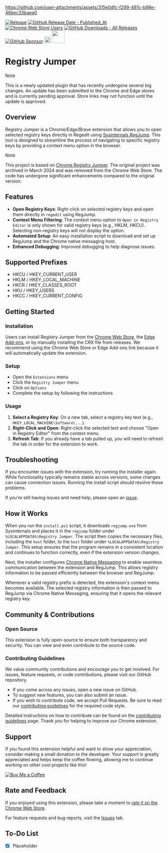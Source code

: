https://github.com/user-attachments/assets/315e0dfc-f299-481c-b98e-46bec33baea0

[![Release](https://img.shields.io/github/v/release/asheroto/Registry-Jumper)](https://github.com/asheroto/Registry-Jumper/releases)
[![GitHub Release Date - Published_At](https://img.shields.io/github/release-date/asheroto/Registry-Jumper)](https://github.com/asheroto/Registry-Jumper/releases)
[![Chrome Web Store Users](https://img.shields.io/chrome-web-store/users/oeclndhlgfilojjhmciifnjopekeieei)](https://chromewebstore.google.com/detail/Registry-Jumper/oeclndhlgfilojjhmciifnjopekeieei)
[![GitHub Downloads - All Releases](https://img.shields.io/github/downloads/asheroto/Registry-Jumper/total)](https://github.com/asheroto/Registry-Jumper/releases)
[![GitHub Sponsor](https://img.shields.io/github/sponsors/asheroto?label=Sponsor&logo=GitHub)](https://github.com/sponsors/asheroto)
<a href="https://ko-fi.com/asheroto"><img src="https://ko-fi.com/img/githubbutton_sm.svg" alt="Ko-Fi Button" height="20px"></a>
<a href="https://www.buymeacoffee.com/asheroto"><img src="https://img.buymeacoffee.com/button-api/?text=Buy me a coffee&emoji=&slug=seb6596&button_colour=FFDD00&font_colour=000000&font_family=Lato&outline_colour=000000&coffee_colour=ffffff](https://img.buymeacoffee.com/button-api/?text=Buy%20me%20a%20coffee&emoji=&slug=asheroto&button_colour=FFDD00&font_colour=000000&font_family=Lato&outline_colour=000000&coffee_colour=ffffff)" height="40px"></a>

# Registry Jumper

> [!NOTE]
> This is a newly updated plugin that has recently undergone several big changes. An update has been submitted to the Chrome and Edge stores and is currently pending approval. Store links may not function until the update is approved.

## Overview

Registry Jumper is a Chrome/Edge/Brave extension that allows you to open selected registry keys directly in Regedit using [Sysinternals RegJump](https://learn.microsoft.com/en-us/sysinternals/downloads/regjump). This tool is designed to streamline the process of navigating to specific registry keys by providing a context menu option in the browser.

> [!NOTE]
> This project is based on [Chrome Registry Jumper](https://github.com/hmemcpy/ChromeRegJump). The original project was archived in March 2024 and was removed from the Chrome Web Store. The code has undergone significant enhancements compared to the original version.

## Features

- **Open Registry Keys**: Right-click on selected registry keys and open them directly in `regedit` using RegJump.
- **Context Menu Filtering**: The context menu option to `Open in Registry Editor` is only shown for valid registry keys (e.g., HKLM, HKCU). Selecting non-registry keys will not display the option.
- **Automated Setup**: An easy installation script to download and set up RegJump and the Chrome native messaging host.
- **Enhanced Debugging**: Improved debugging to help diagnose issues.

## Supported Prefixes

- HKCU / HKEY_CURRENT_USER
- HKLM / HKEY_LOCAL_MACHINE
- HKCR / HKEY_CLASSES_ROOT
- HKU / HKEY_USERS
- HKCC / HKEY_CURRENT_CONFIG

## Getting Started

### Installation

Users can install Registry Jumper from the [Chrome Web Store](https://chromewebstore.google.com/detail/registry-jumper/oeclndhlgfilojjhmciifnjopekeieei), the [Edge Add-ons](https://microsoftedge.microsoft.com/addons/detail/registry-jumper/mhaojmcnomblooljdnembgmajlmoecin), or by manually installing the CRX file from releases. We recommend using the Chrome Web Store or Edge Add-ons link because it will automatically update the extension.

### Setup

- Open the `Extensions` menu
- Click the `Registry Jumper` menu
- Click on `Options`
- Complete the setup by following the instructions

### Usage

1. **Select a Registry Key**: On a new tab, select a registry key text (e.g., `HKEY_LOCAL_MACHINE\Software\...`).
2. **Right-Click and Open**: Right-click the selected text and choose "Open in Registry Editor" from the context menu.
3. **Refresh Tab**: If you already have a tab pulled up, you will need to refresh the tab in order for the extension to work.

## Troubleshooting

If you encounter issues with the extension, try running the installer again. While functionality typically remains stable across versions, some changes can cause connection issues. Running the install script should resolve these problems.

If you’re still having issues and need help, please open an [issue](https://github.com/asheroto/Registry-Jumper/issues).

## How it Works

When you run the `install.ps1` script, it downloads `regjump.exe` from Sysinternals and places it in the `regjump` folder under `%LOCALAPPDATA%\Registry Jumper`. The script then copies the necessary files, including the `host` folder, to the `host` folder under `%LOCALAPPDATA%\Registry Jumper`. This setup ensures that the program remains in a consistent location and continues to function correctly, even if the extension version changes.

Next, the installer configures [Chrome Native Messaging](https://developer.chrome.com/docs/extensions/mv3/nativeMessaging/) to enable seamless communication between the extension and RegJump. This allows registry information to be passed efficiently between the browser and RegJump.

Whenever a valid registry prefix is detected, the extension's context menu becomes available. The selected registry information is then passed to RegJump via Chrome Native Messaging, ensuring that it opens the relevant registry key.

## Community & Contributions

### Open Source

This extension is fully open-source to ensure both transparency and security. You can view and even contribute to the source code.

### Contributing Guidelines

We value community contributions and encourage you to get involved. For issues, feature requests, or code contributions, please visit our GitHub repository.

- If you come across any issues, open a new issue on GitHub.
- To suggest new features, you can also submit an issue.
- If you wish to contribute code, we accept Pull Requests. Be sure to read our [contributing guidelines](https://github.com/asheroto/Registry-Jumper/blob/main/CONTRIBUTING.md) for the required code style.

Detailed instructions on how to contribute can be found on the [contributing guidelines](https://github.com/asheroto/Registry-Jumper/blob/main/CONTRIBUTING.md) page. Thank you for helping to improve our Chrome extension.

## Support

If you found this extension helpful and want to show your appreciation, consider making a small donation to the developer. Your support is greatly appreciated and helps keep the coffee flowing, allowing me to continue working on other cool projects like this!

[![Buy Me a Coffee](https://img.buymeacoffee.com/button-api/?text=Buy%20me%20a%20coffee&emoji=&slug=asheroto&button_colour=FFDD00&font_colour=000000&font_family=Lato&outline_colour=000000&coffee_colour=ffffff)](https://www.buymeacoffee.com/asheroto)

## Rate and Feedback

If you enjoyed using this extension, please take a moment to [rate it on the Chrome Web Store](https://chromewebstore.google.com/detail/registry-jumper/oeclndhlgfilojjhmciifnjopekeieei).

For feature requests and bug reports, visit the [Issues](https://github.com/asheroto/Registry-Jumper/issues) tab.

## To-Do List

- [x] Placeholder